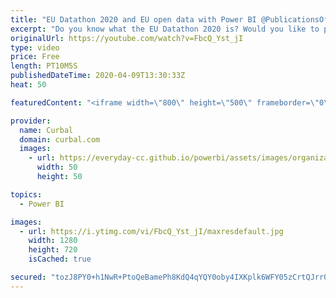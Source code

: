 ```yaml
---
title: "EU Datathon 2020 and EU open data with Power BI @PublicationsOffice"
excerpt: "Do you know what the EU Datathon 2020 is? Would you like to participate but you need to know how and find team mates?  Check this video out to find out and also to learn how to get data from EU open data in Power BI.  Links mentioned in the video: Discord channel to find your team mates and ideas: https://discord.gg/m2pgDmz"
originalUrl: https://youtube.com/watch?v=FbcQ_Yst_jI
type: video
price: Free
length: PT10M5S
publishedDateTime: 2020-04-09T13:30:33Z
heat: 50

featuredContent: "<iframe width=\"800\" height=\"500\" frameborder=\"0\" src=\"https://www.youtube.com/embed/FbcQ_Yst_jI\" allow=\"accelerometer; autoplay; encrypted-media; gyroscope; picture-in-picture\" allowfullscreen></iframe>"

provider:
  name: Curbal
  domain: curbal.com
  images:
    - url: https://everyday-cc.github.io/powerbi/assets/images/organizations/curbal.com-50x50.jpg
      width: 50
      height: 50

topics:
  - Power BI

images:
  - url: https://i.ytimg.com/vi/FbcQ_Yst_jI/maxresdefault.jpg
    width: 1280
    height: 720
    isCached: true

secured: "tozJ8PY0+h1NwR+PtoQeBamePh8KdQ4qYQY0oby4IXKplk6WFY05zCrtQJrr0Seqg77rQ6S5cfIB5P41tD8tiZ9DSoGeoMld4/puZ34awPeV8FurhoQbuh8Aas3+5Hi9pBc86jMi7H3m+4BxaTcz1gDsbKHXbNHJTgY1B9Fx2wEbmRaAYnow7AwPtd8uDIuKgUDBDjZNbqboxAXRye4sgl8g2/QXa2O6XM160YF5o8NBUTa6eBMpBnfEGVjl+v38Cm7DCXPw8DinydhXyz4YJ4dOvdMW03RfxYuSPLXESJzg3lpbiS84Ap2AsYCIN+LzHHlp8GtBORPB8vOera7HOHTnMqQZDGVBq/Ds/ispSHPzgyN7M2QCuXJiTqyk8qin2t8HzABCjyhLGOPHMxtAdzCsUvF+j79yrR53CgdgGUE=;KlG5aUXIUsWB+FgFjcxhzw=="
---
```


